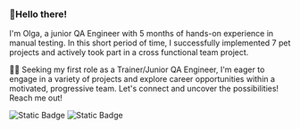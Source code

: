 ### 🚀Hello there!

I'm Olga, a junior QA Engineer with 5 months of hands-on experience in manual testing. In this short period of time, I successfully implemented 7 pet projects and actively took part in a cross functional team project.

👩‍💻 Seeking my first role as a Trainer/Junior QA Engineer, I'm eager to engage in a variety of projects and explore career opportunities within a motivated, progressive team. Let's connect and uncover the possibilities! Reach me out!

![Static Badge](https://img.shields.io/badge/Olha%20M%20-white?style=flat&logo=telegram&color=white&link=https%3A%2F%2Ft.me%2Folhamorwood)
![Static Badge](https://img.shields.io/badge/Olga%20Morwood%20-blue?style=flat&logo=LinkedIn&logoColor=white&link=https%3A%2F%2Fwww.linkedin.com%2Fin%2Folga-morwood%2F)














